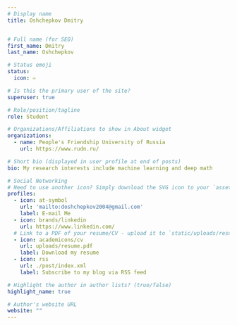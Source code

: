 ```yaml
---
# Display name
title: Oshchepkov Dmitry


# Full name (for SEO)
first_name: Dmitry
last_name: Oshchepkov

# Status emoji
status:
  icon: ♾️

# Is this the primary user of the site?
superuser: true

# Role/position/tagline
role: Student

# Organizations/Affiliations to show in About widget
organizations:
  - name: People's Friendship University of Russia
    url: https://www.rudn.ru/

# Short bio (displayed in user profile at end of posts)
bio: My research interests include machine learning and deep math

# Social Networking
# Need to use another icon? Simply download the SVG icon to your `assets/media/icons/` folder.
profiles:
  - icon: at-symbol
    url: 'mailto:doshchepkov2004@gmail.com'
    label: E-mail Me
  - icon: brands/linkedin
    url: https://www.linkedin.com/
  # Link to a PDF of your resume/CV - upload it to `static/uploads/resume.pdf`
  - icon: academicons/cv
    url: uploads/resume.pdf
    label: Download my resume
  - icon: rss
    url: ./post/index.xml
    label: Subscribe to my blog via RSS feed

# Highlight the author in author lists? (true/false)
highlight_name: true

# Author's website URL
website: ""
---
```


